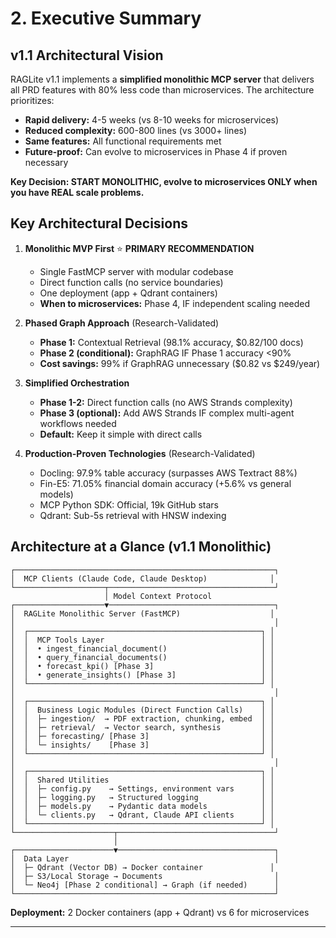 # 2. Executive Summary

## v1.1 Architectural Vision

RAGLite v1.1 implements a **simplified monolithic MCP server** that delivers all PRD features with 80% less code than microservices. The architecture prioritizes:

- **Rapid delivery:** 4-5 weeks (vs 8-10 weeks for microservices)
- **Reduced complexity:** 600-800 lines (vs 3000+ lines)
- **Same features:** All functional requirements met
- **Future-proof:** Can evolve to microservices in Phase 4 if proven necessary

**Key Decision: START MONOLITHIC, evolve to microservices ONLY when you have REAL scale problems.**

## Key Architectural Decisions

1. **Monolithic MVP First** ⭐ **PRIMARY RECOMMENDATION**
   - Single FastMCP server with modular codebase
   - Direct function calls (no service boundaries)
   - One deployment (app + Qdrant containers)
   - **When to microservices:** Phase 4, IF independent scaling needed

2. **Phased Graph Approach** (Research-Validated)
   - **Phase 1:** Contextual Retrieval (98.1% accuracy, $0.82/100 docs)
   - **Phase 2 (conditional):** GraphRAG IF Phase 1 accuracy <90%
   - **Cost savings:** 99% if GraphRAG unnecessary ($0.82 vs $249/year)

3. **Simplified Orchestration**
   - **Phase 1-2:** Direct function calls (no AWS Strands complexity)
   - **Phase 3 (optional):** Add AWS Strands IF complex multi-agent workflows needed
   - **Default:** Keep it simple with direct calls

4. **Production-Proven Technologies** (Research-Validated)
   - Docling: 97.9% table accuracy (surpasses AWS Textract 88%)
   - Fin-E5: 71.05% financial domain accuracy (+5.6% vs general models)
   - MCP Python SDK: Official, 19k GitHub stars
   - Qdrant: Sub-5s retrieval with HNSW indexing

## Architecture at a Glance (v1.1 Monolithic)

```
┌──────────────────────────────────────────────────────────┐
│  MCP Clients (Claude Code, Claude Desktop)              │
└────────────────────┬─────────────────────────────────────┘
                     │ Model Context Protocol
┌────────────────────▼─────────────────────────────────────┐
│  RAGLite Monolithic Server (FastMCP)                    │
│                                                          │
│  ┌────────────────────────────────────────────────────┐ │
│  │  MCP Tools Layer                                   │ │
│  │  • ingest_financial_document()                     │ │
│  │  • query_financial_documents()                     │ │
│  │  • forecast_kpi() [Phase 3]                        │ │
│  │  • generate_insights() [Phase 3]                   │ │
│  └────────────────────────────────────────────────────┘ │
│                                                          │
│  ┌────────────────────────────────────────────────────┐ │
│  │  Business Logic Modules (Direct Function Calls)    │ │
│  │  ├─ ingestion/  → PDF extraction, chunking, embed  │ │
│  │  ├─ retrieval/  → Vector search, synthesis         │ │
│  │  ├─ forecasting/ [Phase 3]                         │ │
│  │  └─ insights/    [Phase 3]                         │ │
│  └────────────────────────────────────────────────────┘ │
│                                                          │
│  ┌────────────────────────────────────────────────────┐ │
│  │  Shared Utilities                                  │ │
│  │  ├─ config.py    → Settings, environment vars      │ │
│  │  ├─ logging.py   → Structured logging              │ │
│  │  ├─ models.py    → Pydantic data models            │ │
│  │  └─ clients.py   → Qdrant, Claude API clients      │ │
│  └────────────────────────────────────────────────────┘ │
└──────────────────────┬───────────────────────────────────┘
                       │
┌──────────────────────▼───────────────────────────────────┐
│  Data Layer                                              │
│  ├─ Qdrant (Vector DB) → Docker container               │
│  ├─ S3/Local Storage → Documents                         │
│  └─ Neo4j [Phase 2 conditional] → Graph (if needed)      │
└──────────────────────────────────────────────────────────┘
```

**Deployment:** 2 Docker containers (app + Qdrant) vs 6 for microservices

---

